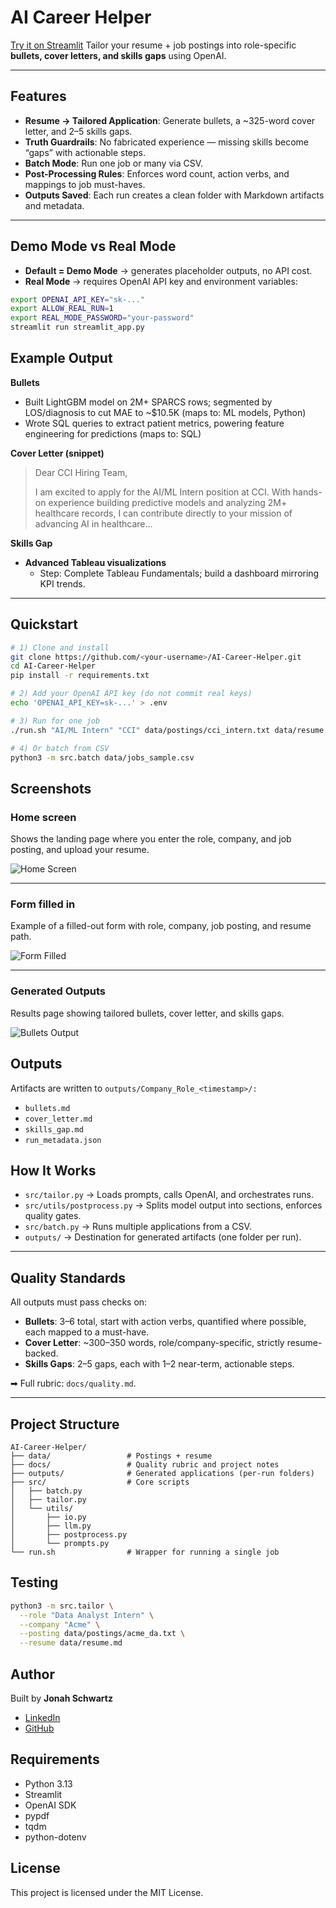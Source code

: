 # AI Career Helper
[Try it on Streamlit](https://ai-career-assistant.streamlit.app/)
Tailor your resume + job postings into role-specific **bullets, cover letters, and skills gaps** using OpenAI.

---

## Features
- **Resume → Tailored Application**: Generate bullets, a ~325-word cover letter, and 2–5 skills gaps.  
- **Truth Guardrails**: No fabricated experience — missing skills become “gaps” with actionable steps.  
- **Batch Mode**: Run one job or many via CSV.  
- **Post-Processing Rules**: Enforces word count, action verbs, and mappings to job must-haves.  
- **Outputs Saved**: Each run creates a clean folder with Markdown artifacts and metadata.  

---

## Demo Mode vs Real Mode
- **Default = Demo Mode** → generates placeholder outputs, no API cost.
- **Real Mode** → requires OpenAI API key and environment variables:

```bash
export OPENAI_API_KEY="sk-..."
export ALLOW_REAL_RUN=1
export REAL_MODE_PASSWORD="your-password"
streamlit run streamlit_app.py
```

## Example Output

**Bullets**
- Built LightGBM model on 2M+ SPARCS rows; segmented by LOS/diagnosis to cut MAE to ~$10.5K (maps to: ML models, Python)  
- Wrote SQL queries to extract patient metrics, powering feature engineering for predictions (maps to: SQL)

**Cover Letter (snippet)**  
> Dear CCI Hiring Team,  
>  
> I am excited to apply for the AI/ML Intern position at CCI. With hands-on experience building predictive models and analyzing 2M+ healthcare records, I can contribute directly to your mission of advancing AI in healthcare…

**Skills Gap**
- **Advanced Tableau visualizations**  
  - Step: Complete Tableau Fundamentals; build a dashboard mirroring KPI trends.

---

## Quickstart

```bash
# 1) Clone and install
git clone https://github.com/<your-username>/AI-Career-Helper.git
cd AI-Career-Helper
pip install -r requirements.txt

# 2) Add your OpenAI API key (do not commit real keys)
echo 'OPENAI_API_KEY=sk-...' > .env

# 3) Run for one job
./run.sh "AI/ML Intern" "CCI" data/postings/cci_intern.txt data/resume.md

# 4) Or batch from CSV
python3 -m src.batch data/jobs_sample.csv
```

## Screenshots

### Home screen
Shows the landing page where you enter the role, company, and job posting, and upload your resume.

![Home Screen](assets/home.png)

---

### Form filled in
Example of a filled-out form with role, company, job posting, and resume path.

![Form Filled](assets/form.png)

---

### Generated Outputs
Results page showing tailored bullets, cover letter, and skills gaps.

![Bullets Output](assets/bullets.png)

## Outputs
Artifacts are written to `outputs/Company_Role_<timestamp>/:`
- `bullets.md`
- `cover_letter.md`
- `skills_gap.md`
- `run_metadata.json`

## How It Works
- `src/tailor.py` → Loads prompts, calls OpenAI, and orchestrates runs.  
- `src/utils/postprocess.py` → Splits model output into sections, enforces quality gates.  
- `src/batch.py` → Runs multiple applications from a CSV.  
- `outputs/` → Destination for generated artifacts (one folder per run).

---

## Quality Standards
All outputs must pass checks on:
- **Bullets**: 3–6 total, start with action verbs, quantified where possible, each mapped to a must-have.  
- **Cover Letter**: ~300–350 words, role/company-specific, strictly resume-backed.  
- **Skills Gaps**: 2–5 gaps, each with 1–2 near-term, actionable steps.

➡ Full rubric: `docs/quality.md`.

---

## Project Structure
```text
AI-Career-Helper/
├── data/                 # Postings + resume
├── docs/                 # Quality rubric and project notes
├── outputs/              # Generated applications (per-run folders)
├── src/                  # Core scripts
│   ├── batch.py
│   ├── tailor.py
│   └── utils/
│       ├── io.py
│       ├── llm.py
│       ├── postprocess.py
│       └── prompts.py
└── run.sh                # Wrapper for running a single job
```

## Testing
```bash
python3 -m src.tailor \
  --role "Data Analyst Intern" \
  --company "Acme" \
  --posting data/postings/acme_da.txt \
  --resume data/resume.md
```

## Author
Built by **Jonah Schwartz**  

- [LinkedIn](https://www.linkedin.com/in/jonah-schwartz-33b425271/)  
- [GitHub](https://github.com/Jonah-Schwartz521)

## Requirements
- Python 3.13
- Streamlit
- OpenAI SDK
- pypdf
- tqdm
- python-dotenv

## License
This project is licensed under the MIT License.
